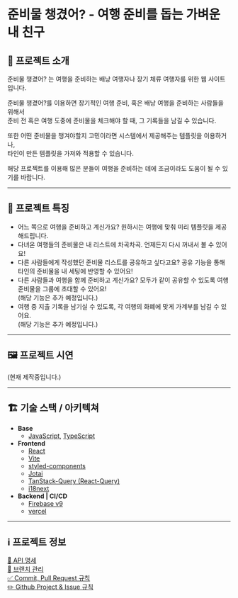 # 준비물 챙겼어? - 여행 준비를 돕는 가벼운 내 친구

## 📝 프로젝트 소개

준비물 챙겼어? 는 여행을 준비하는 배낭 여행자나 장기 체류 여행자를 위한 웹 사이트입니다.

준비물 챙겼어?를 이용하면 장기적인 여행 준비, 혹은 배낭 여행을 준비하는 사람들을 위해서  
준비 전 혹은 여행 도중에 준비물을 체크해야 할 때, 그 기록들을 남길 수 있습니다.

또한 어떤 준비물을 챙겨야할지 고민이라면 시스템에서 제공해주는 템플릿을 이용하거나,  
타인이 만든 템플릿을 가져와 적용할 수 있습니다.

해당 프로젝트를 이용해 많은 분들이 여행을 준비하는 데에 조금이라도 도움이 될 수 있기를 바랍니다.

---

## 📃 프로젝트 특징

- 어느 쪽으로 여행을 준비하고 계신가요? 원하시는 여행에 맞춰 미리 템플릿을 제공해드립니다.
- 다녀온 여행들의 준비물은 내 리스트에 차곡차곡. 언제든지 다시 꺼내서 볼 수 있어요!
- 다른 사람들에게 작성했던 준비물 리스트를 공유하고 싶다고요?
공유 기능을 통해 타인의 준비물을 내 세팅에 반영할 수 있어요!
- 다른 사람들과 여행을 함께 준비하고 계신가요?
모두가 같이 공유할 수 있도록 여행 준비물을 그룹에 초대할 수 있어요!  
(해당 기능은 추가 예정입니다.)
- 여행 중 지출 기록을 남기실 수 있도록, 각 여행의 화폐에 맞게 가계부를 남길 수 있어요.  
(해당 기능은 추가 예정입니다.)

---

## 🖼️ 프로젝트 시연

(현재 제작중입니다.)

---

## 🏗️ 기술 스택 / 아키텍쳐

- **Base**
    - [JavaScript](https://developer.mozilla.org/ko/docs/Web/JavaScript), [TypeScript](https://www.typescriptlang.org/)
- **Frontend**
    - [React](https://ko.react.dev/)
    - [Vite](https://ko.vitejs.dev/)
    - [styled-components](https://styled-components.com/)
    - [Jotai](https://jotai.org/)
    - [TanStack-Query (React-Query)](https://tanstack.com/query/latest)
    - [i18next](https://www.i18next.com/)
- **Backend | CI/CD**
    - [Firebase v9](https://console.firebase.google.com/u/0/)
    - [vercel](https://vercel.com/)

---

## ℹ️ 프로젝트 정보
[🔗 API 명세](https://www.notion.so/509a0f3794df4e4eb86d37d656815cd2?pvs=21)  
[🌉 브랜치 관리](https://www.notion.so/d201b2203f464c0a8f54a451de78873a?pvs=21)  
[✅ Commit, Pull Request 규칙](https://www.notion.so/Commit-Pull-Request-0dccba0c20e643829fdc1d309315100a?pvs=21)  
[✏️ Github Project & Issue 규칙](https://www.notion.so/Github-Project-Issue-c212ec456e5a4a35a434ad41a2a1160e?pvs=21)  
